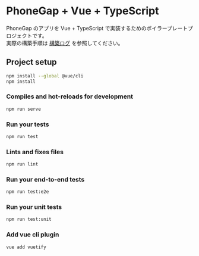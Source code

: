 # PhoneGap + Vue + TypeScript

PhoneGap のアプリを Vue + TypeScript で実装するためのボイラープレートプロジェクトです。  
実際の構築手順は [構築ログ](./docs/CONSTRUCT.md) を参照してください。

## Project setup

```bash
npm install --global @vue/cli
npm install
```

### Compiles and hot-reloads for development

```bash
npm run serve
```

### Run your tests

```bash
npm run test
```

### Lints and fixes files

```bash
npm run lint
```

### Run your end-to-end tests

```bash
npm run test:e2e
```

### Run your unit tests

```bash
npm run test:unit
```

### Add vue cli plugin

```bash
vue add vuetify
```
